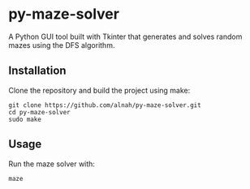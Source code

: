 # py-maze-solver

A Python GUI tool built with Tkinter that generates and solves random mazes using the DFS algorithm.

## Installation

Clone the repository and build the project using make:

```
git clone https://github.com/alnah/py-maze-solver.git
cd py-maze-solver
sudo make
```

## Usage

Run the maze solver with:

```
maze
```
